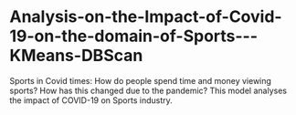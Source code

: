# Analysis-on-the-Impact-of-Covid-19-on-the-domain-of-Sports---KMeans-DBScan
Sports in Covid times: How do people spend time and money viewing sports? How has this changed due to the pandemic?
This model analyses the impact of COVID-19 on Sports industry.
